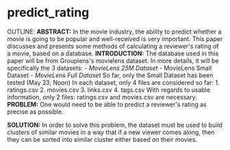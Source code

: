 # predict_rating
OUTLINE:
**ABSTRACT:**
    In the movie industry, the ability to predict whether a movie is going to be popular and well-received is very important.
    This paper discusses and presents some methods of calculating a reviewer's rating of a movie, based on a database. 
**INTRODUCTION:**
    The database used in this paper will be from Grouplens's movielens dataset. In more details, it will be specifically the 3 datasets:
        -  *MovieLens 25M Dataset*
        -  MovieLens Small Dataset
        -  *MovieLens Full Dataset*
    So far, only the Small Dataset has been tested (May 23, Noon)
    In each dataset, only 4 files are considered so far: 
        1. ratings.csv
        2. movies.csv
        3. links.csv
        4. tags.csv
    With regards to usable information, only 2 files: ratings.csv and movies.csv are necessary. 
**PROBLEM:**
    One would need to be able to predict a reviewer's rating as precise as possible. 

**SOLUTION:**
    In order to solve this problem, the dataset must be used to build clusters of similar movies in a way that if a new viewer comes along, then they can be sorted into similar cluster either based on their movies.
    